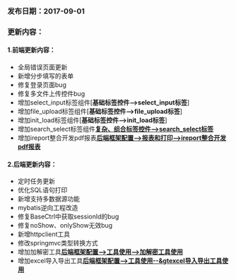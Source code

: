 ### 发布日期：2017-09-01

### 更新内容：

#### 1.前端更新内容：

* 全局错误页面更新
* 新增分步填写的表单
* 修复登录页面bug
* 修复多文件上传控件bug
* 增加select_input标签组件[**基础标签控件--&gt;select_input标签**]
* 增加file_upload标签组件[**基础标签控件--&gt;file_upload标签**]
* 增加init_load标签组件[**基础标签控件--&gt;init_load标签**]
* 增加search_select标签组件[**复杂、组合标签控件--&gt;search_select标签**](ji-ben-biao-dan-kong-jian/searchselect-biao-qian.md)
* 增加ireport整合开发pdf报表[**后端框架配置--&gt;报表和打印--&gt;ireport整合开发pdf报表**](kuang-jia-she-zhi/bao-biao-he-da-yin/ireportzheng-he-kai-fa-pdf-bao-biao/ireportshi-yong-shuo-ming.md)


#### 2.后端更新内容：

* 定时任务更新
* 优化SQL语句打印
* 新增支持多数据源功能
* mybatis逆向工程改造
* 修复BaseCtrl中获取sessionId的bug
* 修复noShow、onlyShow无效bug
* 新增httpclient工具
* 修改springmvc类型转换方式
* 增加加解密工具[**后端框架配置--&gt;工具使用--&gt;加解密工具使用**](kuang-jia-she-zhi/jia-jie-mi-gong-ju-shi-yong-3010-1-2.md)
* 增加excel导入导出工具[**后端框架配置--&gt;工具使用--&gtexcel导入导出工具使用**](kuang-jia-she-zhi/exceldao-ru-dao-chu-gong-ju-shi-yong-3010-1-2.md)




